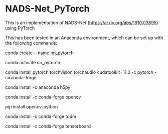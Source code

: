 # NADS-Net_PyTorch
This is an implementation of NADS-Net (https://arxiv.org/abs/1910.03695) using PyTorch

This has been tested in an Anaconda environment, which can be set up with the following commands:

  conda create --name nn_pytorch
  
  conda activate nn_pytorch
  
  conda install pytorch torchvision torchaudio cudatoolkit=11.0 -c pytorch -c=conda-forge
  
  conda install -c anaconda h5py
  
  conda install -c conda-forge opencv
  
  pip install opencv-python
  
  conda install -c conda-forge tqdm
  
  conda install -c conda-forge tensorboard
